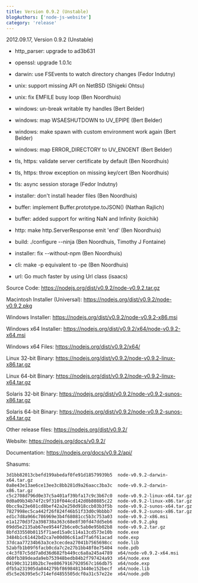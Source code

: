 ```yaml
---
title: Version 0.9.2 (Unstable)
blogAuthors: ['node-js-website']
category: 'release'
---
```


2012.09.17, Version 0.9.2 (Unstable)

* http_parser: upgrade to ad3b631

* openssl: upgrade 1.0.1c

* darwin: use FSEvents to watch directory changes (Fedor Indutny)

* unix: support missing API on NetBSD (Shigeki Ohtsu)

* unix: fix EMFILE busy loop (Ben Noordhuis)

* windows: un-break writable tty handles (Bert Belder)

* windows: map WSAESHUTDOWN to UV_EPIPE (Bert Belder)

* windows: make spawn with custom environment work again (Bert Belder)

* windows: map ERROR_DIRECTORY to UV_ENOENT (Bert Belder)

* tls, https: validate server certificate by default (Ben Noordhuis)

* tls, https: throw exception on missing key/cert (Ben Noordhuis)

* tls: async session storage (Fedor Indutny)

* installer: don't install header files (Ben Noordhuis)

* buffer: implement Buffer.prototype.toJSON() (Nathan Rajlich)

* buffer: added support for writing NaN and Infinity (koichik)

* http: make http.ServerResponse emit 'end' (Ben Noordhuis)

* build: ./configure --ninja (Ben Noordhuis, Timothy J Fontaine)

* installer: fix --without-npm (Ben Noordhuis)

* cli: make -p equivalent to -pe (Ben Noordhuis)

* url: Go much faster by using Url class (isaacs)

Source Code: https://nodejs.org/dist/v0.9.2/node-v0.9.2.tar.gz

Macintosh Installer (Universal): https://nodejs.org/dist/v0.9.2/node-v0.9.2.pkg

Windows Installer: https://nodejs.org/dist/v0.9.2/node-v0.9.2-x86.msi

Windows x64 Installer: https://nodejs.org/dist/v0.9.2/x64/node-v0.9.2-x64.msi

Windows x64 Files: https://nodejs.org/dist/v0.9.2/x64/

Linux 32-bit Binary: https://nodejs.org/dist/v0.9.2/node-v0.9.2-linux-x86.tar.gz

Linux 64-bit Binary: https://nodejs.org/dist/v0.9.2/node-v0.9.2-linux-x64.tar.gz

Solaris 32-bit Binary: https://nodejs.org/dist/v0.9.2/node-v0.9.2-sunos-x86.tar.gz

Solaris 64-bit Binary: https://nodejs.org/dist/v0.9.2/node-v0.9.2-sunos-x64.tar.gz

Other release files: https://nodejs.org/dist/v0.9.2/

Website: https://nodejs.org/docs/v0.9.2/

Documentation: https://nodejs.org/docs/v0.9.2/api/

Shasums:

```
3d1bb82013cbefd199abedaf0fe91d18579939b5  node-v0.9.2-darwin-x64.tar.gz
0a8e43e13ae6ce13ee3c8bb281d9a26aacc3ba3c  node-v0.9.2-darwin-x86.tar.gz
c5c2708d796d0e37c5a401af39bfa17c9c3b67c0  node-v0.9.2-linux-x64.tar.gz
0d0a09b34b74f2c9f310f044cd142d0b80885c22  node-v0.9.2-linux-x86.tar.gz
0bcc9a23e601cd8bef42a2e250d918ccb03b3f5b  node-v0.9.2-sunos-x64.tar.gz
7827998ec5ca442f26f824f46b51f33d0c9bbbb7  node-v0.9.2-sunos-x86.tar.gz
ed1c7d8a966c786969e3b4f68081cc5b3c753a03  node-v0.9.2-x86.msi
e1a1270d3f2a398738a363c68e8f30fd47dd5eb6  node-v0.9.2.pkg
09dd5e2135ab67ee9544f2b6ce0c5ab0e95b02b8  node-v0.9.2.tar.gz
8bfd33550b0115f71aed15a0c114a13cd573e10b  node.exe
3484b1c61442bd2ca7e00d06c61ad7fa6f61acad  node.exp
37dcaa77234b63a3ce3cecdea27041b7565698cc  node.lib
52abfb1b09f6facb0cda7c2e27b1bb48f8e75404  node.pdb
c4c3f87c5dd7a0d36d682fb449cc6a8a245a4789  x64/node-v0.9.2-x64.msi
d60fb389deada9eb753948bedb84b2f797424a93  x64/node.exe
04190c31210b2bc7ee80679167920567c166db75  x64/node.exp
dfb5a231905da844279bf86984813440e152becf  x64/node.lib
d5c5e26395e5c714efd4855505dcf0a31c57e22e  x64/node.pdb
```
